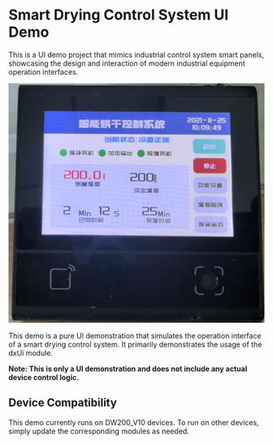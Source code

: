 # Smart Drying Control System UI Demo

This is a UI demo project that mimics industrial control system smart panels, showcasing the design and interaction of modern industrial equipment operation interfaces.

![System Interface](screenshot.png)

This demo is a pure UI demonstration that simulates the operation interface of a smart drying control system. It primarily demonstrates the usage of the dxUi module.

**Note: This is only a UI demonstration and does not include any actual device control logic.**

## Device Compatibility

This demo currently runs on DW200_V10 devices. To run on other devices, simply update the corresponding modules as needed.
